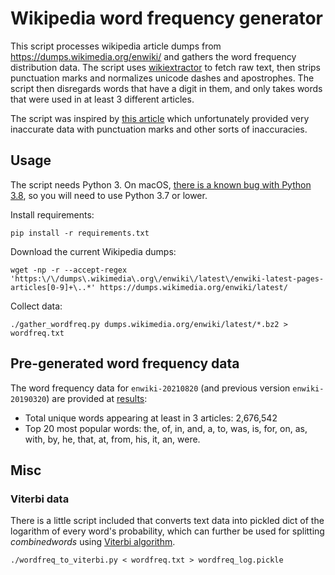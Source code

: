 # Wikipedia word frequency generator

This script processes wikipedia article dumps from https://dumps.wikimedia.org/enwiki/ and gathers the word frequency distribution data. The script uses [wikiextractor](https://github.com/attardi/wikiextractor) to fetch raw text, then strips punctuation marks and normalizes unicode dashes and apostrophes. The script then disregards words that have a digit in them, and only takes words that were used in at least 3 different articles.

The script was inspired by [this article](http://imonad.com/seo/wikipedia-word-frequency-list/) which unfortunately provided very inaccurate data with punctuation marks and other sorts of inaccuracies.

## Usage

The script needs Python 3. On macOS, [there is a known bug with Python 3.8](https://github.com/GoogleCloudPlatform/gsutil/issues/961#issuecomment-604648510), so you will need to use Python 3.7 or lower.

Install requirements:

    pip install -r requirements.txt

Download the current Wikipedia dumps:

    wget -np -r --accept-regex 'https:\/\/dumps\.wikimedia\.org\/enwiki\/latest\/enwiki-latest-pages-articles[0-9]+\..*' https://dumps.wikimedia.org/enwiki/latest/

Collect data:

    ./gather_wordfreq.py dumps.wikimedia.org/enwiki/latest/*.bz2 > wordfreq.txt

## Pre-generated word frequency data

The word frequency data for `enwiki-20210820` (and previous version `enwiki-20190320`) are provided at [results](results):

* Total unique words appearing at least in 3 articles: 2,676,542
* Top 20 most popular words: the, of, in, and, a, to, was, is, for, on, as, with, by, he, that, at, from, his, it, an, were.

## Misc

### Viterbi data

There is a little script included that converts text data into pickled dict of the logarithm of every word's probability, which can further be used for splitting _combinedwords_ using [Viterbi algorithm](https://en.wikipedia.org/wiki/Viterbi_algorithm).

    ./wordfreq_to_viterbi.py < wordfreq.txt > wordfreq_log.pickle

